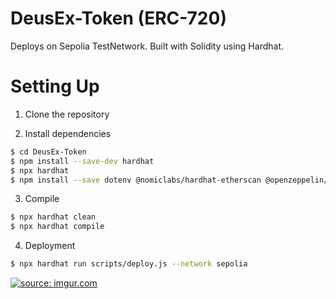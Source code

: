 # DeusEx-Token (ERC-720)
Deploys on Sepolia TestNetwork. Built with Solidity using Hardhat.

# Setting Up

1. Clone the repository

2. Install dependencies

```bash
$ cd DeusEx-Token
$ npm install --save-dev hardhat
$ npx hardhat
$ npm install --save dotenv @nomiclabs/hardhat-etherscan @openzeppelin/contracts @nomicfoundation/hardhat-chai-matchers @nomicfoundation/hardhat-toolbox @nomiclabs/hardhat-ethers
```

3. Compile
```bash
$ npx hardhat clean
$ npx hardhat compile
```

4. Deployment
```bash
$ npx hardhat run scripts/deploy.js --network sepolia
```
<a href="https://imgur.com/UMBYIGp"><img src="https://i.imgur.com/UMBYIGp.gif" title="source: imgur.com" /></a>
